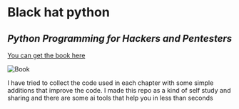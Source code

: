 # Black hat python 
## _Python Programming for Hackers and Pentesters_

[You can get the book here](https://nostarch.com/black-hat-python2E) 

![Book](https://cdn.hashnode.com/res/hashnode/image/upload/v1685081315794/260f0d5f-db1e-4604-bac3-0901c517fb8f.png?w=1600&h=840&fit=crop&crop=entropy&auto=compress,format&format=webp)

I have tried to collect the code used in each chapter with some simple additions that improve the code. 
I made this repo as a kind of self study and sharing and there are some ai tools that help you in less than seconds 
